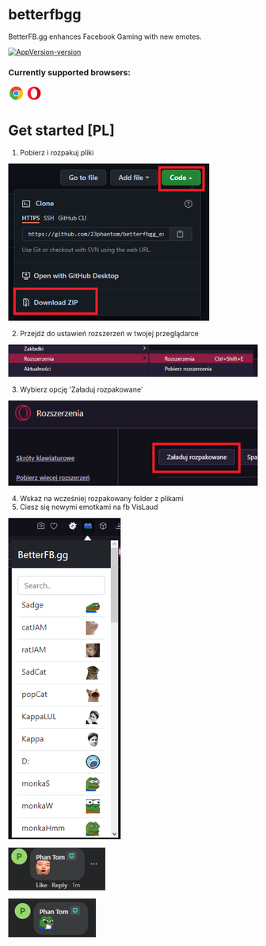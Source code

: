 # betterfbgg
BetterFB.gg enhances Facebook Gaming with new emotes.

[![AppVersion-version](https://img.shields.io/badge/Version-1.0.3-brightgreen.svg)](https://github.com/23phantom/betterfbgg_extension)

### Currently supported browsers:

![](assets/img/readme/icons8-chrome-32.png)
![](assets/img/readme/icons8-opera-32.png)

# Get started [PL]
1. Pobierz i rozpakuj pliki

![img.png](assets/img/readme/img.png)

2. Przejdź do ustawień rozszerzeń w twojej przeglądarce

![img_1.png](assets/img/readme/img_1.png)

3. Wybierz opcję 'Załaduj rozpakowane'

![img_2.png](assets/img/readme/img_2.png)

4. Wskaż na wcześniej rozpakowany folder z plikami
5. Ciesz się nowymi emotkami na fb VisLaud

![img_3.png](assets/img/readme/img_3.png)

![img_4.png](assets/img/readme/img_4.png)

![img_5.png](assets/img/readme/img_5.png)
